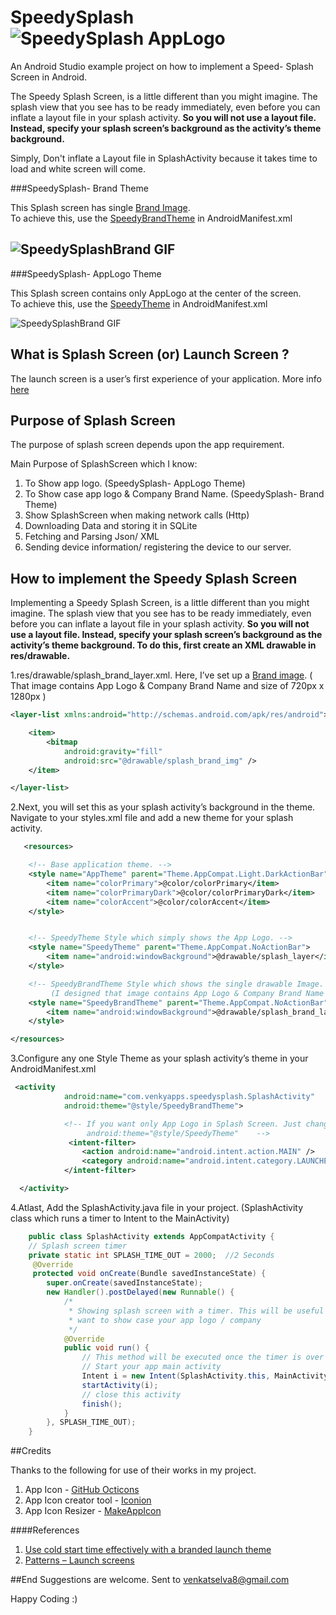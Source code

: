 # SpeedySplash ![SpeedySplash AppLogo](https://github.com/venkatselva8/SpeedySplash/blob/master/app/src/main/res/mipmap-mdpi/ic_launcher.png) 
An Android Studio example project on how to implement a Speed- Splash Screen in Android.

  The Speedy Splash Screen, is a little different than you might imagine. 
  The splash view that you see has to be ready immediately, even before you can inflate a layout file in your splash activity.
  **So you will not use a layout file. Instead, specify your splash screen’s background as the activity’s theme background.**

Simply, Don't inflate a Layout file in SplashActivity because it takes time to load and white screen will come.


###SpeedySplash- Brand Theme

  This Splash screen has single [Brand Image](https://github.com/venkatselva8/SpeedySplash/blob/master/app/src/main/res/drawable/splash_brand_img.png).  
  To achieve this, use the [SpeedyBrandTheme](https://github.com/venkatselva8/SpeedySplash/blob/master/app/src/main/res/values/styles.xml) in AndroidManifest.xml
 
  ![SpeedySplashBrand GIF](https://github.com/venkatselva8/SpeedySplash/blob/master/GitFiles/SpeedyBrand.gif)
-----
 
###SpeedySplash- AppLogo Theme

  This Splash screen contains only AppLogo at the center of the screen.  
  To achieve this, use the [SpeedyTheme](https://github.com/venkatselva8/SpeedySplash/blob/master/app/src/main/res/values/styles.xml) in AndroidManifest.xml
 
  ![SpeedySplashBrand GIF](https://github.com/venkatselva8/SpeedySplash/blob/master/GitFiles/Speedy.gif)



## What is Splash Screen (or) Launch Screen ?

 The launch screen is a user’s first experience of your application. 
 More info [here](https://www.google.com/design/spec/patterns/launch-screens.html#)

## Purpose of Splash Screen

 The purpose of splash screen depends upon the app requirement.

 Main Purpose of SplashScreen which I know:

 1. To Show app logo. (SpeedySplash- AppLogo Theme)
 2. To Show case app logo & Company Brand Name. (SpeedySplash- Brand Theme)
 3. Show SplashScreen when making network calls (Http)
 4. Downloading Data and storing it in SQLite
 5. Fetching and Parsing Json/ XML
 6. Sending device information/ registering the device to our server.
 

## How to implement the Speedy Splash Screen
  Implementing a Speedy Splash Screen, is a little different than you might imagine. 
  The splash view that you see has to be ready immediately, even before you can inflate a layout file in your splash activity.
  **So you will not use a layout file. Instead, specify your splash screen’s background as the activity’s theme background. 
  To do this, first create an XML drawable in res/drawable.**
  
 1.res/drawable/splash_brand_layer.xml. 
 Here, I’ve set up a [Brand image](https://github.com/venkatselva8/SpeedySplash/blob/master/app/src/main/res/drawable/splash_brand_img.png). ( That image contains App Logo & Company Brand Name and size of 720px x 1280px )

```xml
<layer-list xmlns:android="http://schemas.android.com/apk/res/android">

    <item>
        <bitmap
            android:gravity="fill"
            android:src="@drawable/splash_brand_img" />
    </item>

</layer-list>
```
 2.Next, you will set this as your splash activity’s background in the theme. 
 Navigate to your styles.xml file and add a new theme for your splash activity.

```xml   
   <resources>

    <!-- Base application theme. -->
    <style name="AppTheme" parent="Theme.AppCompat.Light.DarkActionBar">
        <item name="colorPrimary">@color/colorPrimary</item>
        <item name="colorPrimaryDark">@color/colorPrimaryDark</item>
        <item name="colorAccent">@color/colorAccent</item>
    </style>


    <!-- SpeedyTheme Style which simply shows the App Logo. -->
    <style name="SpeedyTheme" parent="Theme.AppCompat.NoActionBar">
        <item name="android:windowBackground">@drawable/splash_layer</item>
    </style>

    <!-- SpeedyBrandTheme Style which shows the single drawable Image.
         (I designed that image contains App Logo & Company Brand Name and size of 720px x 1280px ) -->
    <style name="SpeedyBrandTheme" parent="Theme.AppCompat.NoActionBar">
        <item name="android:windowBackground">@drawable/splash_brand_layer</item>
    </style>

</resources>
```
 3.Configure any one Style Theme as your splash activity’s theme in your AndroidManifest.xml
```xml
 <activity
            android:name="com.venkyapps.speedysplash.SplashActivity"
            android:theme="@style/SpeedyBrandTheme">

            <!-- If you want only App Logo in Splash Screen. Just change
                 android:theme="@style/SpeedyTheme"    -->
             <intent-filter>
                <action android:name="android.intent.action.MAIN" />
                <category android:name="android.intent.category.LAUNCHER" />
            </intent-filter>

  </activity>
```
 4.Atlast, Add the SplashActivity.java file in your project.
   (SplashActivity class which runs a timer to Intent to the MainActivity)

```java
    public class SplashActivity extends AppCompatActivity {
    // Splash screen timer
    private static int SPLASH_TIME_OUT = 2000;  //2 Seconds
     @Override
     protected void onCreate(Bundle savedInstanceState) {
        super.onCreate(savedInstanceState);
        new Handler().postDelayed(new Runnable() {
            /*
             * Showing splash screen with a timer. This will be useful when you
             * want to show case your app logo / company
             */
            @Override
            public void run() {
                // This method will be executed once the timer is over
                // Start your app main activity
                Intent i = new Intent(SplashActivity.this, MainActivity.class);
                startActivity(i);
                // close this activity
                finish();
            }
        }, SPLASH_TIME_OUT);
    }
```    

##Credits

Thanks to the following for use of their works in my project.

1. App Icon              - [GitHub Octicons](https://octicons.github.com/)
2. App Icon creator tool - [Iconion](http://iconion.com/)
3. App Icon Resizer      - [MakeAppIcon](http://makeappicon.com/)

####References

1. [Use cold start time effectively with a branded launch theme](https://plus.google.com/+AndroidDevelopers/posts/Z1Wwainpjhd)
2. [Patterns – Launch screens](http://www.google.com/design/spec/patterns/launch-screens.html)

##End
Suggestions are welcome. Sent to venkatselva8@gmail.com

Happy Coding :)
